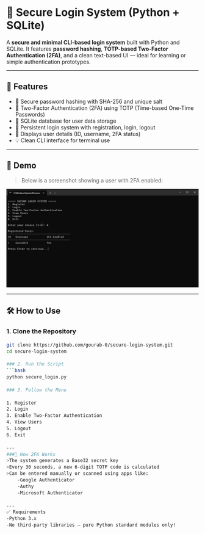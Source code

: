 # 🔐 Secure Login System (Python + SQLite)

A **secure and minimal CLI-based login system** built with Python and SQLite. It features **password hashing**, **TOTP-based Two-Factor Authentication (2FA)**, and a clean text-based UI — ideal for learning or simple authentication prototypes.

---

## 🚀 Features

- 🔐 Secure password hashing with SHA-256 and unique salt
- 🔑 Two-Factor Authentication (2FA) using TOTP (Time-based One-Time Passwords)
- 🧱 SQLite database for user data storage
- 📂 Persistent login system with registration, login, logout
- 🧾 Displays user details (ID, username, 2FA status)
- 💡 Clean CLI interface for terminal use

---

## 📸 Demo

> Below is a screenshot showing a user with 2FA enabled:

![Secure Login System Demo](demo.jpg)

---

## 🛠️ How to Use

### 1. Clone the Repository
```bash
git clone https://github.com/gourab-0/secure-login-system.git
cd secure-login-system

### 2. Run the Script
```bash
python secure_login.py

### 3. Follow the Menu

1. Register  
2. Login  
3. Enable Two-Factor Authentication  
4. View Users  
5. Logout  
6. Exit

---
###🔐 How 2FA Works
>The system generates a Base32 secret key
>Every 30 seconds, a new 6-digit TOTP code is calculated
>Can be entered manually or scanned using apps like:
    -Google Authenticator
    -Authy
    -Microsoft Authenticator

---
✅ Requirements
-Python 3.x
-No third-party libraries — pure Python standard modules only!

